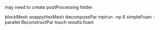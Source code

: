 may need to create postProcessing folder

blockMesh
snappyHexMesh
decomposePar
mpirun -np 6 simpleFoam -parallel
ReconstructPar
touch results.foam

